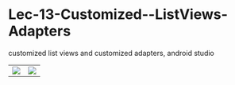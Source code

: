 # Lec-13-Customized--ListViews-Adapters
customized list views and customized adapters, android studio

<table> 
  <tr>
    <td>
      <img src="https://user-images.githubusercontent.com/79749919/172579303-65dc1af0-b59e-4f3a-b100-b4b1bafbf8e8.png">
    </td>
    <td>
      <img src="https://user-images.githubusercontent.com/79749919/172579592-16de2500-b3f2-43aa-874e-8d225f8298ae.png">
    </td>
  </tr>

